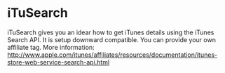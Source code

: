 # iTuSearch
iTuSearch gives you an idear how to get iTunes details using the iTunes Search API.
It is setup downward compatible. You can provide your own affiliate tag.
More information: http://www.apple.com/itunes/affiliates/resources/documentation/itunes-store-web-service-search-api.html